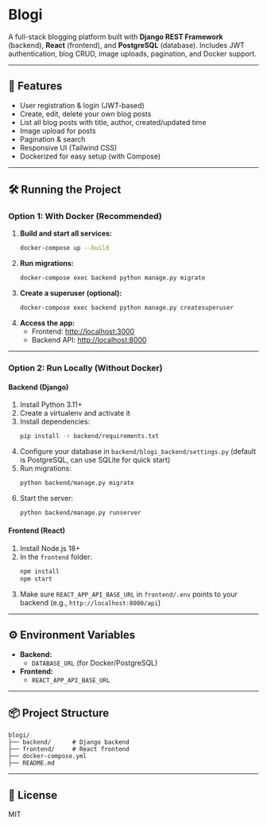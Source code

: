 # Blogi

A full-stack blogging platform built with **Django REST Framework** (backend), **React** (frontend), and **PostgreSQL** (database). Includes JWT authentication, blog CRUD, image uploads, pagination, and Docker support.

---

## 🚀 Features
- User registration & login (JWT-based)
- Create, edit, delete your own blog posts
- List all blog posts with title, author, created/updated time
- Image upload for posts
- Pagination & search
- Responsive UI (Tailwind CSS)
- Dockerized for easy setup (with Compose)

---

## 🛠️ Running the Project

### Option 1: With Docker (Recommended)

1. **Build and start all services:**
   ```sh
   docker-compose up --build
   ```
2. **Run migrations:**
   ```sh
   docker-compose exec backend python manage.py migrate
   ```
3. **Create a superuser (optional):**
   ```sh
   docker-compose exec backend python manage.py createsuperuser
   ```
4. **Access the app:**
   - Frontend: [http://localhost:3000](http://localhost:3000)
   - Backend API: [http://localhost:8000](http://localhost:8000)

---

### Option 2: Run Locally (Without Docker)

#### Backend (Django)
1. Install Python 3.11+
2. Create a virtualenv and activate it
3. Install dependencies:
   ```sh
   pip install -r backend/requirements.txt
   ```
4. Configure your database in `backend/blogi_backend/settings.py` (default is PostgreSQL, can use SQLite for quick start)
5. Run migrations:
   ```sh
   python backend/manage.py migrate
   ```
6. Start the server:
   ```sh
   python backend/manage.py runserver
   ```

#### Frontend (React)
1. Install Node.js 18+
2. In the `frontend` folder:
   ```sh
   npm install
   npm start
   ```
3. Make sure `REACT_APP_API_BASE_URL` in `frontend/.env` points to your backend (e.g., `http://localhost:8000/api`)

---

## ⚙️ Environment Variables

- **Backend:**
  - `DATABASE_URL` (for Docker/PostgreSQL)
- **Frontend:**
  - `REACT_APP_API_BASE_URL`

---

## 📦 Project Structure
```
blogi/
├── backend/      # Django backend
├── frontend/     # React frontend
├── docker-compose.yml
├── README.md
```

---

## 📝 License
MIT
